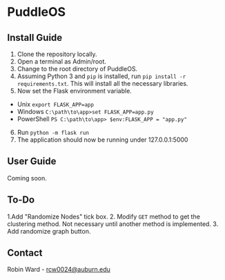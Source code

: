 # PuddleOS
## Install Guide
1. Clone the repository locally.
2. Open a terminal as Admin/root.
3. Change to the root directory of PuddleOS.
4. Assuming Python 3 and `pip` is installed, run `pip install -r requirements.txt`. 
   This will install all the necessary libraries.
5. Now set the Flask environment variable. 
- Unix
`export FLASK_APP=app`
- Windows
`C:\path\to\app>set FLASK_APP=app.py`
- PowerShell
`PS C:\path\to\app> $env:FLASK_APP = "app.py"`
6. Run `python -m flask run`
7. The application should now be running under 127.0.0.1:5000

## User Guide
Coming soon.

## To-Do
1.Add "Randomize Nodes" tick box.
2. Modify `GET` method to get the clustering method. Not necessary until another method is implemented.
3. Add randomize graph button.


## Contact
Robin Ward - rcw0024@auburn.edu